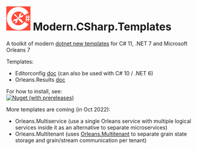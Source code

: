 # <img src="src/CSharp-Toolkit-Icon.png" alt="C# Toolkit" width="64px" /> Modern.CSharp.Templates
A toolkit of modern [dotnet new templates](https://docs.microsoft.com/en-us/dotnet/core/tools/dotnet-new) for C# 11, .NET 7 and Microsoft Orleans 7

Templates:
- Editorconfig [doc](Editorconfig.md)
  (can also be used with C# 10 / .NET 6)
- Orleans.Results [doc](https://github.com/Applicita/Orleans.Results)

For how to install, see:<br />
[![Nuget (with prereleases)](https://img.shields.io/nuget/vpre/Modern.CSharp.Templates?color=gold&label=NuGet:%20Modern.CSharp.Templates&style=plastic)](https://www.nuget.org/packages/Modern.CSharp.Templates)

More templates are coming (in Oct 2022):
- Orleans.Multiservice (use a single Orleans service with multiple logical services inside it as an alternative to separate microservices)
- Orleans.Multitenant (uses [Orleans.Multitenant](https://github.com/Applicita/Orleans.Multitenant) to separate grain state storage and grain/stream communication per tenant)
